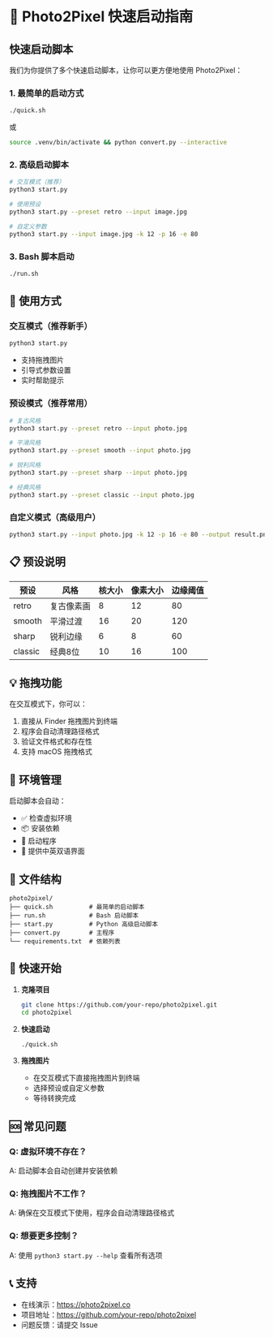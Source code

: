 # 🎨 Photo2Pixel 快速启动指南

## 快速启动脚本

我们为你提供了多个快速启动脚本，让你可以更方便地使用 Photo2Pixel：

### 1. 最简单的启动方式
```bash
./quick.sh
```
或
```bash
source .venv/bin/activate && python convert.py --interactive
```

### 2. 高级启动脚本
```bash
# 交互模式（推荐）
python3 start.py

# 使用预设
python3 start.py --preset retro --input image.jpg

# 自定义参数
python3 start.py --input image.jpg -k 12 -p 16 -e 80
```

### 3. Bash 脚本启动
```bash
./run.sh
```

## 🚀 使用方式

### 交互模式（推荐新手）
```bash
python3 start.py
```
- 支持拖拽图片
- 引导式参数设置
- 实时帮助提示

### 预设模式（推荐常用）
```bash
# 复古风格
python3 start.py --preset retro --input photo.jpg

# 平滑风格
python3 start.py --preset smooth --input photo.jpg

# 锐利风格
python3 start.py --preset sharp --input photo.jpg

# 经典风格
python3 start.py --preset classic --input photo.jpg
```

### 自定义模式（高级用户）
```bash
python3 start.py --input photo.jpg -k 12 -p 16 -e 80 --output result.png
```

## 📋 预设说明

| 预设 | 风格 | 核大小 | 像素大小 | 边缘阈值 |
|------|------|--------|----------|----------|
| retro | 复古像素画 | 8 | 12 | 80 |
| smooth | 平滑过渡 | 16 | 20 | 120 |
| sharp | 锐利边缘 | 6 | 8 | 60 |
| classic | 经典8位 | 10 | 16 | 100 |

## 💡 拖拽功能

在交互模式下，你可以：
1. 直接从 Finder 拖拽图片到终端
2. 程序会自动清理路径格式
3. 验证文件格式和存在性
4. 支持 macOS 拖拽格式

## 🔧 环境管理

启动脚本会自动：
- ✅ 检查虚拟环境
- 📦 安装依赖
- 🚀 启动程序
- 💬 提供中英双语界面

## 📁 文件结构

```
photo2pixel/
├── quick.sh          # 最简单的启动脚本
├── run.sh            # Bash 启动脚本
├── start.py          # Python 高级启动脚本
├── convert.py        # 主程序
└── requirements.txt  # 依赖列表
```

## 🎯 快速开始

1. **克隆项目**
   ```bash
   git clone https://github.com/your-repo/photo2pixel.git
   cd photo2pixel
   ```

2. **快速启动**
   ```bash
   ./quick.sh
   ```

3. **拖拽图片**
   - 在交互模式下直接拖拽图片到终端
   - 选择预设或自定义参数
   - 等待转换完成

## 🆘 常见问题

### Q: 虚拟环境不存在？
A: 启动脚本会自动创建并安装依赖

### Q: 拖拽图片不工作？
A: 确保在交互模式下使用，程序会自动清理路径格式

### Q: 想要更多控制？
A: 使用 `python3 start.py --help` 查看所有选项

## 📞 支持

- 在线演示：https://photo2pixel.co
- 项目地址：https://github.com/your-repo/photo2pixel
- 问题反馈：请提交 Issue
